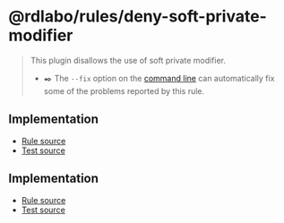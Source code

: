 # @rdlabo/rules/deny-soft-private-modifier

> This plugin disallows the use of soft private modifier.
>
> - ✒️ The `--fix` option on the [command line](https://eslint.org/docs/user-guide/command-line-interface#fixing-problems) can automatically fix some of the problems reported by this rule.

## Implementation

- [Rule source](../../src/rules/deny-soft-private-modifier.ts)
- [Test source](../../tests/rules/deny-soft-private-modifier.ts)

## Implementation

- [Rule source](../../src/rules/deny-soft-private-modifier.ts)
- [Test source](../../tests/rules/deny-soft-private-modifier.ts)
